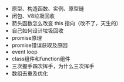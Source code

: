 - 原型、构造函数、实例、原型链
- 闭包、V8垃圾回收
- 箭头函数怎么改变 this 指向（改不了，天生的）
- 自己如何设计垃圾回收
- promise原理
- promise错误获取及原因
- event loop
- class组件和function组件
- 三次握手四次挥手，为什么三次挥手
- 数组去重及优化
